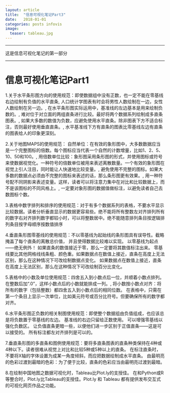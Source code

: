 ```yaml
---
layout: article
title:  "信息可视化笔记Part3"
date:   2018-01-01
categories: posts infovis
image:
  teaser: tableau.jpg
---
```

---
这是信息可视化笔记的第一部分

--------
# 信息可视化笔记Part1
1.关于水平条形图方向的使用规范：即使数据组中没有正数，也一定不能在零基线右边绘制有负值的水平直条, 人口统计学图表有时会将男性人数绘制在一边，女性人数绘制在另一边。, 在水平条形图实际运用中，基准线的左边基本是用来绘制负数的。, 难对位于对立面的两组直条进行比较。最好将两个数据系列绘制成多直条图表。, 如果大多数的数值为负数，应避免使用水平直条。除非图表下方不适合标注，否则最好使用垂直直条。, 水平基准线下方有直条的图表比零基线左边有直条的图表给人的印象更深刻。

2.关于地图MAPS的使用规范： 自然单位：在有效的象形图中，大多数数据应当是一个完整图标的倍数。每个图标应当代表一个自然的计数增量，比如1、2、5、10、50和100。, 用倍数单位比较：象形图采用条形图的形式，并使用图标或符号来使数据视觉化。一种符号的倍数单位被用来表述离散数量。一个有效的象形图在视觉上引人注目，同时能让人快速地比较变量。, 避免使用不完整的图标。如果大多数的数据点必须由不完整的图标来表述的话，那么条形图更有效果。, 用一种符号配不同阴影来表述变量。这样，读者可以将注意力集中在对比和比较数据上，而不是该图标的不同风格上。, 一定要对象形图的数据值做标注，以避免读者自己去数图标个数。

3.表格中数字排列和排序的使用规范：对于有多个数据系列的表格，不要水平显示比较数据。读者分析垂直显示的数据更容易些。绝不能将所有整数左对齐排列所有的数字右对齐排列数字都较小时，可以将整数居中。绝不能随意排列条目按逻辑排列条目按字母顺序按数值排序

4.垂直条形图零基线的使用规范：不以零基线为起始线的条形图具有误导性。截略掩盖了每个直条的离散总价值， 并且使得数据比较难以实现。 以零基线为起点——绝无例外！ 如果直条的数值接近于零，那么一定要将其数值标注出来。 零基线要比其他网格线线条粗、颜色重。如果数据点在数值上接近，直条在高度上无法区别，那么在这种情况下可改绘制数据点变化。 如果数据点在数值上接近，直条在高度上无法区别，那么在这种情况下可改绘制百分比变化。

5.表格中的小数及单位使用规范：四舍五入到小数点后一位，并顺着小数点排列。在整数后加“.0”，这样小数点后的小数就能排成一列。, 将小数按小数点对齐：将所有的数字（包括整数）都四舍五入到小数点后的相同位数。 在表格中，只需在第一个条目上显示一次单位，比如美元符号或百分比符号。但要确保所有的数字都对齐。

6.水平条形图正负数的相关制图使用规范：即使整个数据组由负值组成，也应该总是将负数置于零基线的左边。 基准线的右边只留给正数使用。 可以增强零基线以强化负数区。 让负值直条更暗一些，以便他们进一步区别于正值直条——这是可以接受的。 所有标注都左对齐排列是可以的。

7.垂直条形图的多直条和图例使用规范：要将多直条图表的直条种类保持在4种或4种以下。读者很难从视觉上对比和比较5种或5种以上的直条。 在标注直条时，不要将X轴的字体设置为成某一角度倾斜，而应把数据绘制成水平直条。 由最明亮的色彩过渡到最暗的色彩：为了便于比较，直条的色彩应当由最明亮过渡到最暗。

8.在绘制中国地图之数据可视化时，Tableau比Plot.ly的支授佳。 在和Python或R等整合时，Plot.ly比Tableau的支授佳。Plot.ly 和 Tableau 都有提供发布交互式的可视化网页作品之功能。